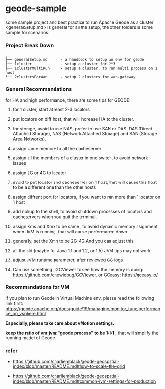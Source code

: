 # geode-sample
some sample project and best practice to run Apache Geode as a cluster
<generalSetup.md> is general for all the setup, the other folders is some sample for scenarios.

### Project Break Down

```
.
├── generalSetup.md      - a handbook to setup an env for geode
├── 1cluster             - setup a cluster for 2*3
├── 1clusterMultiRun     - setup a cluster, to run multi process on 1 host
└── 2clustersForWan      - setup 2 clusters for wan-gateway

```
### General Recommandations
for HA and high performance, there are some tips for GEODE:

1. for 1 cluster, start at least 2-3 locators

1. put locators on diff host, that will increase HA to the cluster.

1. for storage,  avoid to use NAS,  prefer to use SAN or DAS.  DAS (Direct Attached Storage), NAS (Network Attached Storage) and SAN (Storage Area Networks).

1. assign same memory to all the cacheserver

1. assign all the members of a cluster in one switch, to avoid network issues

1. assign 2G or 4G to locator

2. avoid to put locator and cacheserver on 1 host, that will cause this host to be a different one than the other hosts 

1. assign diffrent port for locators, if you want to run more than 1 locator on 1 host

1. add nohup to the shell, to avoid shutdown processes of locators and cacheservers when you quit the terminal.

2. assign Xms and Xmx to be same , to avoid dynamic memory asignment when JVM is running, that will cause performance down.

3. generally, set the Xmn to be 2G-4G.And you can adjust this

4. all the old (maybe for Java 1.1 and 1.2, or 1.5) JVM tips may not work

5. adjust JVM runtime parameter, after reviewed GC logs

6. Can use something , GCViewer to see how the memory is doing: https://github.com/chewiebug/GCViewer. or GCeasy: https://gceasy.io/

### Recommandations for VM
if you plan to run Geode in Virtual Machine env, please read the following link first:
https://geode.apache.org/docs/guide/19/managing/monitor_tune/performance_on_vsphere.html

**Especially, please take care about vMotion settings.**

**keep the ratio of vm:jvm:"geode process" to be 1:1:1** , that will simplify the running model of Geode.

### refer
- https://github.com/charliemblack/geode-geospatial-index/blob/master/README.md#how-to-scale-the-grid

- https://github.com/charliemblack/geode-geospatial-index/blob/master/README.md#common-jvm-settings-for-production